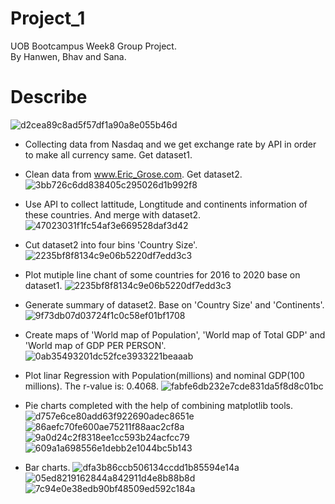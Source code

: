 # Project_1
UOB Bootcampus Week8 Group Project.\
By Hanwen, Bhav and Sana.
# Describe
![d2cea89c8ad5f57df1a90a8e055b46d](https://github.com/J1ahw/Project_1/assets/123384453/2fe1296a-3a6d-4c50-b90f-6716648e9c1c)

* Collecting data from Nasdaq and we get exchange rate by API in order to make all currency same. Get dataset1.
* Clean data from www.Eric_Grose.com. Get dataset2.
![3bb726c6dd838405c295026d1b992f8](https://github.com/J1ahw/Project_1/assets/123384453/fbd81d5c-8e55-4041-af10-de56174df50d)

* Use API to collect lattitude, Longtitude and continents information of these countries. And merge with dataset2.
![47023031f1fc54af3e669528daf3d42](https://github.com/J1ahw/Project_1/assets/123384453/ff342e06-e9c4-404b-bd2a-91ccad8d5024)


* Cut dataset2 into four bins 'Country Size'.
![2235bf8f8134c9e06b5220df7edd3c3](https://github.com/J1ahw/Project_1/assets/123384453/fbd4d531-b360-4290-8f22-ecfb22c5b1c4)

* Plot mutiple line chant of some countries for 2016 to 2020 base on dataset1.
![2235bf8f8134c9e06b5220df7edd3c3](https://github.com/J1ahw/Project_1/assets/123384453/aef966ef-7f92-4a06-b730-a2b4a7006202)

* Generate summary of dataset2. Base on 'Country Size' and 'Continents'.
![9f73db07d03724f1c0c58ef01bf1708](https://github.com/J1ahw/Project_1/assets/123384453/7587ce17-1514-4b04-a112-c17b04dd0963)

* Create maps of 'World map of Population', 'World map of Total GDP' and 'World map of GDP PER PERSON'.
![0ab35493201dc52fce3933221beaaab](https://github.com/J1ahw/Project_1/assets/123384453/39b33865-3ca3-4184-b993-a350405fc278)

* Plot linar Regression with Population(millions) and nominal GDP(100 millions). The r-value is: 0.4068.
![fabfe6db232e7cde831da5f8d8c01bc](https://github.com/J1ahw/Project_1/assets/123384453/efc05058-c45e-4c67-853f-439fcb7a6e1f)

* Pie charts completed with the help of combining matplotlib tools.
![d757e6ce80add63f922690adec8651e](https://github.com/J1ahw/Project_1/assets/123384453/13b60f99-3d9e-4ec7-9d3b-fee4ce91e453)
![86aefc70fe600ae75211f88aac2cf8a](https://github.com/J1ahw/Project_1/assets/123384453/41a4a6e8-595a-49c1-862b-08a797215937)
![9a0d24c2f8318ee1cc593b24acfcc79](https://github.com/J1ahw/Project_1/assets/123384453/72769b6c-1e11-4396-84bb-10e438a0c42b)
![609a1a698556e1debb2e1044bc5b143](https://github.com/J1ahw/Project_1/assets/123384453/cffbefca-9412-4723-a2c4-52a41f6633d7)

* Bar charts.
![dfa3b86ccb506134ccdd1b85594e14a](https://github.com/J1ahw/Project_1/assets/123384453/12d8e2f3-5a2a-40b8-bf30-f14540ac3ac7)
![05ed8219162844a842911d4e8b88b8d](https://github.com/J1ahw/Project_1/assets/123384453/e1a098cc-47b4-4948-9316-9deb62ea5294)
![7c94e0e38edb90bf48509ed592c184a](https://github.com/J1ahw/Project_1/assets/123384453/de1c50da-4346-4dd9-a2c7-28493625fd0b)



